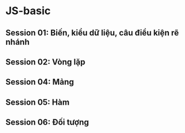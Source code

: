 # JS-basic

## Session 01: Biến, kiểu dữ liệu, câu điều kiện rẽ nhánh

## Session 02: Vòng lặp

## Session 04: Mảng

## Session 05: Hàm

## Session 06: Đối tượng
